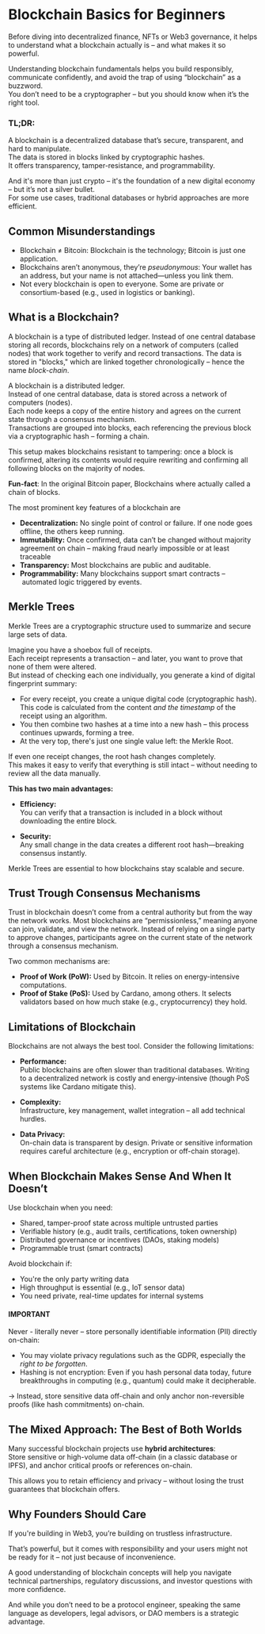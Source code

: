 # Blockchain Basics for Beginners

Before diving into decentralized finance, NFTs or Web3 governance, it helps to understand what a blockchain actually is – and what makes it so powerful.  

Understanding blockchain fundamentals helps you build responsibly, communicate confidently, and avoid the trap of using “blockchain” as a buzzword.  
You don’t need to be a cryptographer – but you should know when it’s the right tool.

### TL;DR:

A blockchain is a decentralized database that’s secure, transparent, and hard to manipulate.  
The data is stored in blocks linked by cryptographic hashes.  
It offers transparency, tamper-resistance, and programmability.  

And it's more than just crypto – it's the foundation of a new digital economy – but it’s not a silver bullet.  
For some use cases, traditional databases or hybrid approaches are more efficient.



## Common Misunderstandings

- Blockchain ≠ Bitcoin: Blockchain is the technology; Bitcoin is just one application.
- Blockchains aren’t anonymous, they’re *pseudonymous*: Your wallet has an address, but your name is not attached—unless you link them.
- Not every blockchain is open to everyone. Some are private or consortium-based (e.g., used in logistics or banking).



## What is a Blockchain?

A blockchain is a type of distributed ledger. Instead of one central database storing all records, blockchains rely on a network of computers (called nodes) that work together to verify and record transactions. The data is stored in "blocks," which are linked together chronologically – hence the name *block-chain*.  

A blockchain is a distributed ledger.  
Instead of one central database, data is stored across a network of computers (nodes).  
Each node keeps a copy of the entire history and agrees on the current state through a consensus mechanism.  
Transactions are grouped into blocks, each referencing the previous block via a cryptographic hash – forming a chain.

This setup makes blockchains resistant to tampering: once a block is confirmed, altering its contents would require rewriting and confirming all following blocks on the majority of nodes.  

**Fun-fact**: In the original Bitcoin paper, Blockchains where actually called a chain of blocks.

The most prominent key features of a blockchain are

- **Decentralization:** No single point of control or failure. If one node goes offline, the others keep running.   
- **Immutability:** Once confirmed, data can’t be changed without majority agreement on chain – making fraud nearly impossible or at least traceable
- **Transparency:** Most blockchains are public and auditable.  
- **Programmability:** Many blockchains support smart contracts – automated logic triggered by events.



## Merkle Trees

Merkle Trees are a cryptographic structure used to summarize and secure large sets of data.

Imagine you have a shoebox full of receipts.  
Each receipt represents a transaction – and later, you want to prove that none of them were altered.  
But instead of checking each one individually, you generate a kind of digital fingerprint summary:

- For every receipt, you create a unique digital code (cryptographic hash).  
  This code is calculated from the content *and the timestamp* of the receipt using an algorithm.  
- You then combine two hashes at a time into a new hash – this process continues upwards, forming a tree.  
- At the very top, there's just one single value left: the Merkle Root.

If even one receipt changes, the root hash changes completely.  
This makes it easy to verify that everything is still intact – without needing to review all the data manually.

**This has two main advantages:**

- **Efficiency:**  
  You can verify that a transaction is included in a block without downloading the entire block.

- **Security:**  
  Any small change in the data creates a different root hash—breaking consensus instantly.

Merkle Trees are essential to how blockchains stay scalable and secure.



## Trust Trough Consensus Mechanisms

Trust in blockchain doesn’t come from a central authority but from the way the network works. Most blockchains are “permissionless,” meaning anyone can join, validate, and view the network. Instead of relying on a single party to approve changes, participants agree on the current state of the network through a consensus mechanism.

Two common mechanisms are:

- **Proof of Work (PoW):** Used by Bitcoin. It relies on energy-intensive computations.
- **Proof of Stake (PoS):** Used by Cardano, among others. It selects validators based on how much stake (e.g., cryptocurrency) they hold.



## Limitations of Blockchain

Blockchains are not always the best tool. Consider the following limitations:

- **Performance:**  
  Public blockchains are often slower than traditional databases. Writing to a decentralized network is costly and energy-intensive (though PoS systems like Cardano mitigate this).  

- **Complexity:**  
  Infrastructure, key management, wallet integration – all add technical hurdles.

- **Data Privacy:**  
  On-chain data is transparent by design. Private or sensitive information requires careful architecture (e.g., encryption or off-chain storage).
  
  

## When Blockchain Makes Sense And When It Doesn’t

Use blockchain when you need:
- Shared, tamper-proof state across multiple untrusted parties  
- Verifiable history (e.g., audit trails, certifications, token ownership)  
- Distributed governance or incentives (DAOs, staking models)  
- Programmable trust (smart contracts)

Avoid blockchain if:
- You're the only party writing data  
- High throughput is essential (e.g., IoT sensor data)  
- You need private, real-time updates for internal systems

#### IMPORTANT

Never - literally never – store personally identifiable information (PII) directly on-chain:

- You may violate privacy regulations such as the GDPR, especially the *right to be forgotten*.  
- Hashing is not encryption: Even if you hash personal data today, future breakthroughs in computing (e.g., quantum) could make it decipherable.

→ Instead, store sensitive data off-chain and only anchor non-reversible proofs (like hash commitments) on-chain.



## The Mixed Approach: The Best of Both Worlds

Many successful blockchain projects use **hybrid architectures**:  
Store sensitive or high-volume data off-chain (in a classic database or IPFS), and anchor critical proofs or references on-chain.  

This allows you to retain efficiency and privacy – without losing the trust guarantees that blockchain offers.



## Why Founders Should Care

If you're building in Web3, you’re building on trustless infrastructure.  

That’s powerful, but it comes with responsibility and your users might not be ready for it – not just because of inconvenience.  

A good understanding of blockchain concepts will help you navigate technical partnerships, regulatory discussions, and investor questions with more confidence.

And while you don’t need to be a protocol engineer, speaking the same language as developers, legal advisors, or DAO members is a strategic advantage.

